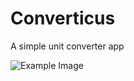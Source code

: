 # Converticus

A simple unit converter app

![Example Image](https://github.com/Rhatalin/Converticus/blob/master/images/examples/Screenshot_2.PNG "Converticus Screenshot")
